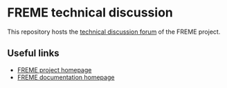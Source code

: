 # FREME technical discussion

This repository hosts the [technical discussion forum](https://github.com/freme-project/technical-discussion/issues) of the FREME project.

## Useful links

* [FREME project homepage](http://freme-project.eu)
* [FREME documentation homepage](https://freme-project.github.io)
